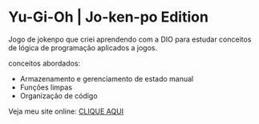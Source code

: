 # Yu-Gi-Oh | Jo-ken-po Edition

Jogo de jokenpo que criei aprendendo com a DIO para estudar conceitos de lógica de programação aplicados a jogos.

conceitos abordados:

- Armazenamento e gerenciamento de estado manual
- Funções limpas
- Organização de código

Veja meu site online: [CLIQUE AQUI](https://elveterano.github.io/yu-gi-oh-joken/)
